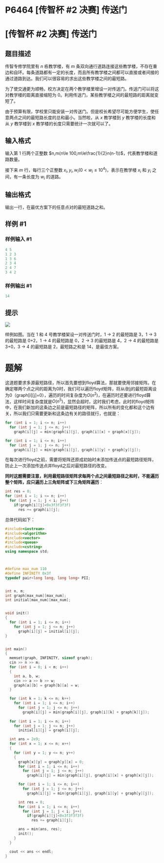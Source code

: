 # P6464 \[传智杯 #2 决赛] 传送门

# \[传智杯 #2 决赛] 传送门

## 题目描述

传智专修学院里有 $n$ 栋教学楼，有 $m$ 条双向通行道路连接这些教学楼，不存在重边和自环。每条道路都有一定的长度，而且所有教学楼之间都可以直接或者间接的通过道路到达。我们可以很容易的求出这些教学楼之间的最短路。

为了使交通更为顺畅，校方决定在两个教学楼里增设一对传送门。传送门可以将这对教学楼的距离直接缩短为 0。利用传送门，某些教学楼之间的最短路的距离就变短了。

由于预算有限，学校里只能安装一对传送门。但是校长希望尽可能方便学生，使任意两点之间的最短路长度的总和最小。当然啦，从 $x$ 教学楼到 $y$ 教学楼的长度和从 $y$ 教学楼到 $x$ 教学楼的长度只需要统计一次就可以了。

## 输入格式

输入第 1 行两个正整数 $n,m(n\le 100,m\le\frac{1}{2}n(n-1))$，代表教学楼和道路数量。

接下来 $m$ 行，每行三个正整数 $x_i,y_i,w_i(0 <w_i \le 10^4)$，表示在教学楼 $x_i$  和 $y_i$  之间，有一条长度为 $w_i$  的道路。

## 输出格式

输出一行，在最优方案下的任意点对的最短道路之和。

## 样例 #1

### 样例输入 #1

```c++
4 5
1 2 3
1 3 6
2 3 4
2 4 7
3 4 2
```

### 样例输出 #1

```c++
14
```

## 提示

![](https://cdn.luogu.com.cn/upload/image_hosting/2mjfn32x.png)

样例如图。当在 1 和 4 号教学楼架设一对传送门时，1 → 2 的最短路是 3，1 → 3 的最短路是 0+2，1 → 4 的最短路是 0，2 → 3 的最短路是 4，2 → 4 的最短路是 3+0，3 → 4 的最短路是 2，最短路之和是 14，是最佳方案。

# 题解

这道题要求多源最短路径，所以首先要想到floyd算法，那就要使用邻接矩阵。在确定哪两个点之间的距离为0时，我们可以遍历floyd矩阵，将从i到j的最短距离设为0（graph\[i]\[j]=0），遍历的时间复杂度为$O(n^{2})$，在遍历时还要进行floyd算法，这样时间复杂度就是$O(n^{5})$，显然会超时，这时我们考虑，此时的floyd矩阵中，在我们新加的这条边之前是最短路径的矩阵，所以所有的变化都和这个边有关，所以我们只需要更新和这条边有关的路径就行，也就是：

```c++
for (int i = 1; i <= n; i++)
  for (int j = 1; j <= n; j++)
    graph[i][j] = min(graph[i][j], graph[i][x] + graph[x][j]);

for (int i = 1; i <= n; i++)
  for (int j = 1; j <= n; j++)
    graph[i][j] = min(graph[i][j], graph[i][y] + graph[y][j]);
```

在每次进行floyd之前，需要将矩阵还原成初始时未添加传送点的最短路径矩阵，防止上一次添加传送点并floyd之后对最短路径的改变。

**同时这题需要注意，利用最短路径矩阵求每两个点之间最短路径之和时，不能遍历整个矩阵，应只遍历上三角矩阵或下三角矩阵遍历**：

```c++
int res = 0;
for (int i = 1; i <= n; i++)
  for (int j = 1; j < i; j++)
    if(graph[i][j]<0x3f3f3f3f)
      res += graph[i][j];
```

总体代码如下：

```c++
#include<iostream>
#include<algorithm>
#include<vector>
#include<queue>
#include<cstring>
using namespace std;



#define max_num 110
#define INFINITY 0x3f   
typedef pair<long long, long long> PII;


int n, m;
int graph[max_num][max_num];
int initial[max_num][max_num];


void init()
{
  for (int i = 1; i <= n; i++)
    for (int j = 1; j <= n; j++)
      graph[i][j] = initial[i][j];
}


int main()
{
  memset(graph, INFINITY, sizeof graph);
  cin >> n >> m;
  for (int i = 0; i < m; i++)
  {
    int a, b, w;
    cin >> a >> b >> w;
    graph[a][b] = graph[b][a] = w;
  }

  for (int k = 1; k <= n; k++)
    for (int i = 1; i <= n; i++)
      for (int j = 1; j <= n; j++)
        graph[i][j] = min(graph[i][j], graph[i][k] + graph[k][j]);
  
  for (int i = 1; i <= n; i++)
    for (int j = 1; j <= n; j++)
      initial[i][j] = graph[i][j];

  int ans = 2e9;
  for (int x = 1; x <= n; x++)
  {
    for (int y = 1; y <= n; y++)
    {
      graph[x][y] = graph[y][x] = 0;
      for (int i = 1; i <= n; i++)
        for (int j = 1; j <= n; j++)
          graph[i][j] = min(graph[i][j], graph[i][x] + graph[x][j]);

      for (int i = 1; i <= n; i++)
        for (int j = 1; j <= n; j++)
          graph[i][j] = min(graph[i][j], graph[i][y] + graph[y][j]);

      int res = 0;
      for (int i = 1; i <= n; i++)
        for (int j = 1; j < i; j++)
          if(graph[i][j]<0x3f3f3f3f)
            res += graph[i][j];

      ans = min(ans, res);
      init();
    }
  }

  cout << ans << endl;
}
```
